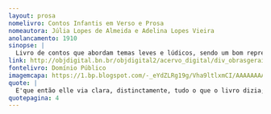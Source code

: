 ```yaml
---
layout: prosa
nomelivro: Contos Infantis em Verso e Prosa
nomeautora: Júlia Lopes de Almeida e Adelina Lopes Vieira
anolancamento: 1910
sinopse: |
  Livro de contos que abordam temas leves e lúdicos, sendo um bom representante da literatura infantil. Derretem o coração e agradam qualquer leitor, além de ter tido importante papel no letramento de crianças da época. 
link: http://objdigital.bn.br/objdigital2/acervo_digital/div_obrasgerais/drg15790/drg15790.pdf
fontelivro: Domínio Público
imagemcapa: https://1.bp.blogspot.com/-_eYdZLRg19g/Vha9ltlxmCI/AAAAAAAAA68/nHHpr5RBETk/s1600/digitalizar0004.jpg
quote: |
  E'que então elle via clara, distinctamente, tudo o que o livro dizia; voltava ao passado, á juventude, sonhava; sahia do presente amargo e doloroso, e pela blandiciosa voz da neta ia um tempo de alegria descuidada e de ardente enthusiasmo!
quotepagina: 4
---
```

